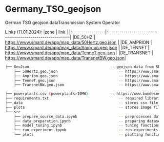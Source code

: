 # Germany_TSO_geojson
German TSO geojson dataTransmission System Operator 


Links (11.01.2024):
|zone                 |    link                                                      |
|:-----------------|:----------------------------------------------------------|
|DE_50HZ      |     https://www.smard.de/app/map_data/50Hertz.geo.json   |
|DE_AMPRION   |     https://www.smard.de/app/map_data/Amprion.geo.json   |
|DE_TENNET    |     https://www.smard.de/app/map_data/TenneT.geo.json    |
|DE_TRANSNET  |     https://www.smard.de/app/map_data/TransnetBW.geo.json| 


```bash
├── GeoJson                                     -- geojson data from SMARD (retrieved 11.01.2024)
    ├── 50Hertz.geo.json                            -- https://www.smard.de/app/map_data/50Hertz.geo.json
    ├── Amprion.geo.json                            -- https://www.smard.de/app/map_data/Amprion.geo.json  
    ├── TenneT.geo.json                             -- https://www.smard.de/app/map_data/TenneT.geo.json 
    ├── TransnetBW.geo.json                         -- https://www.smard.de/app/map_data/TransnetBW.geo.json

├── powerplants.csv (powerplants>10MW)          -- https://www.bundesnetzagentur.de/SharedDocs/Downloads/DE/Sachgebiete/Energie/Unternehmen_Institutionen/Versorgungssicherheit/Erzeugungskapazitaeten/Kraftwerksliste/Kraftwerksliste_CSV.csv?__blob=publicationFile&v=2 (retrieved 05.02.2024)
├── requirements.txt                                -- required libraries
├── data                                            -- stores csv file 
├── plots                                           -- stores image files
└── src
    ├── prepare_source_data.ipynb                   -- preprocesses data
    ├── data_preparation.ipynb                      -- preparing datasets
    ├── model_tuning.ipynb                          -- tuning functions
    └── run_experiment.ipynb                        -- run experiments 
    └── plots                                       -- plotting functions                 
```